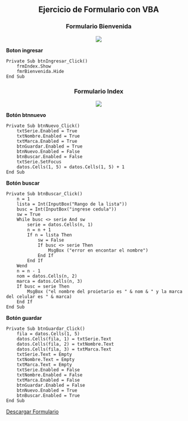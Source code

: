 <h2 align=center>Ejercicio de Formulario con VBA</h2>

<h3 align=center>Formulario Bienvenida</h3>

<p align=center><img src="https://i.imgur.com/KELXInL.png"></p>

**Boton ingresar**

```
Private Sub btnIngresar_Click()
    frmIndex.Show
    fmrBienvenida.Hide
End Sub
```

<h3 align=center>Formulario Index</h3>

<p align=center><img src="https://i.imgur.com/OCYTNhq.png"></p>

**Botón btnnuevo**

```
Private Sub btnNuevo_Click()
    txtSerie.Enabled = True
    txtNombre.Enabled = True
    txtMarca.Enabled = True
    btnGuardar.Enabled = True
    btnNuevo.Enabled = False
    btnBuscar.Enabled = False
    txtSerie.SetFocus
    datos.Cells(1, 5) = datos.Cells(1, 5) + 1
End Sub
```

**Botón buscar**

```
Private Sub btnBuscar_Click()
    n = 1
    lista = Int(InputBox("Rango de la lista"))
    busc = Int(InputBox("ingrese cedula"))
    sw = True
    While busc <> serie And sw
        serie = datos.Cells(n, 1)
        n = n + 1
        If n = lista Then
            sw = False
            If busc <> serie Then
                MsgBox ("error en encontar el nombre")
            End If
        End If
    Wend
    n = n - 1
    nom = datos.Cells(n, 2)
    marca = datos.Cells(n, 3)
    If busc = serie Then
        MsgBox ("el nombre del proietario es " & nom & " y la marca del celular es " & marca)
    End If
End Sub
```

**Botón guardar**

```
Private Sub btnGuardar_Click()
    fila = datos.Cells(1, 5)
    datos.Cells(fila, 1) = txtSerie.Text
    datos.Cells(fila, 2) = txtNombre.Text
    datos.Cells(fila, 3) = txtMarca.Text
    txtSerie.Text = Empty
    txtNombre.Text = Empty
    txtMarca.Text = Empty
    txtSerie.Enabled = False
    txtNombre.Enabled = False
    txtMarca.Enabled = False
    btnGuardar.Enabled = False
    btnNuevo.Enabled = True
    btnBuscar.Enabled = True
End Sub
```

[Descargar Formulario](https://drive.google.com/drive/folders/19S654tH41ZxvlWya_kJjWyzA2z9N4VZA?usp=sharing)